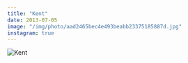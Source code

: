 ```yaml
---
title: "Kent"
date: 2013-07-05
image: "/img/photo/aad2465bec4e493beabb23375185887d.jpg"
instagram: true
---
```


![Kent](/img/photo/aad2465bec4e493beabb23375185887d.jpg)
